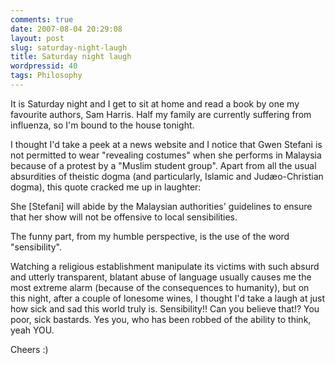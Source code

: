 ```yaml
---
comments: true
date: 2007-08-04 20:29:08
layout: post
slug: saturday-night-laugh
title: Saturday night laugh
wordpressid: 40
tags: Philosophy
---
```


It is Saturday night and I get to sit at home and read a book by one my favourite authors, Sam Harris. Half my family are currently suffering from influenza, so I'm bound to the house tonight.

I thought I'd take a peek at a news website and I notice that Gwen Stefani is not permitted to wear "revealing costumes" when she performs in Malaysia because of a protest by a "Muslim student group". Apart from all the usual absurdities of theistic dogma (and particularly, Islamic and Judæo-Christian dogma), this quote cracked me up in laughter:


> 
She [Stefani] will abide by the Malaysian authorities' guidelines to ensure that her show will not be offensive to local sensibilities.



The funny part, from my humble perspective, is the use of the word "sensibility".

Watching a religious establishment manipulate its victims with such absurd and utterly transparent, blatant abuse of language usually causes me the most extreme alarm (because of the consequences to humanity), but on this night, after a couple of lonesome wines, I thought I'd take a laugh at just how sick and sad this world truly is. Sensibility!! Can you believe that!? You poor, sick bastards. Yes you, who has been robbed of the ability to think, yeah YOU.

Cheers :)
